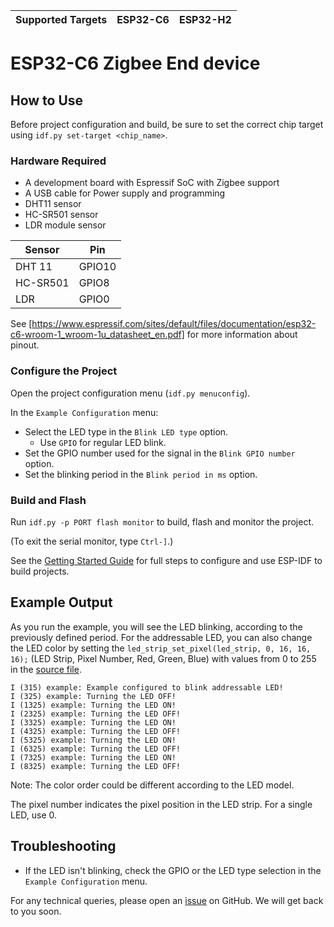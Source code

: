 | Supported Targets | ESP32-C6 | ESP32-H2 |
| ----------------- | -------- | -------- | 

# ESP32-C6 Zigbee End device

## How to Use

Before project configuration and build, be sure to set the correct chip target using `idf.py set-target <chip_name>`.

### Hardware Required

* A development board with Espressif SoC with Zigbee support
* A USB cable for Power supply and programming
* DHT11 sensor
* HC-SR501 sensor
* LDR module sensor 

| Sensor               | Pin                  |
| -------------------- | -------------------- |
| DHT 11               | GPIO10               |
| HC-SR501             | GPIO8                |
| LDR                  | GPIO0                |

See [https://www.espressif.com/sites/default/files/documentation/esp32-c6-wroom-1_wroom-1u_datasheet_en.pdf] for more information about pinout.

### Configure the Project

Open the project configuration menu (`idf.py menuconfig`).

In the `Example Configuration` menu:

* Select the LED type in the `Blink LED type` option.
  * Use `GPIO` for regular LED blink.
* Set the GPIO number used for the signal in the `Blink GPIO number` option.
* Set the blinking period in the `Blink period in ms` option.

### Build and Flash

Run `idf.py -p PORT flash monitor` to build, flash and monitor the project.

(To exit the serial monitor, type ``Ctrl-]``.)

See the [Getting Started Guide](https://docs.espressif.com/projects/esp-idf/en/latest/get-started/index.html) for full steps to configure and use ESP-IDF to build projects.

## Example Output

As you run the example, you will see the LED blinking, according to the previously defined period. For the addressable LED, you can also change the LED color by setting the `led_strip_set_pixel(led_strip, 0, 16, 16, 16);` (LED Strip, Pixel Number, Red, Green, Blue) with values from 0 to 255 in the [source file](main/blink_example_main.c).

```text
I (315) example: Example configured to blink addressable LED!
I (325) example: Turning the LED OFF!
I (1325) example: Turning the LED ON!
I (2325) example: Turning the LED OFF!
I (3325) example: Turning the LED ON!
I (4325) example: Turning the LED OFF!
I (5325) example: Turning the LED ON!
I (6325) example: Turning the LED OFF!
I (7325) example: Turning the LED ON!
I (8325) example: Turning the LED OFF!
```

Note: The color order could be different according to the LED model.

The pixel number indicates the pixel position in the LED strip. For a single LED, use 0.

## Troubleshooting

* If the LED isn't blinking, check the GPIO or the LED type selection in the `Example Configuration` menu.

For any technical queries, please open an [issue](https://github.com/espressif/esp-idf/issues) on GitHub. We will get back to you soon.
